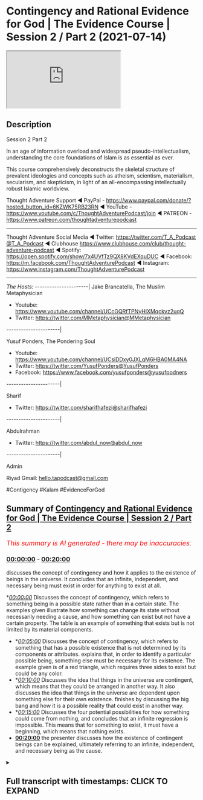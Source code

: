 # Contingency and Rational Evidence for God | The Evidence Course | Session 2 / Part 2 (2021-07-14)

<iframe loading='lazy' src='https://www.youtube.com/embed/_jOj2QylBww'></iframe>

## Description

Session 2 Part 2

In an age of information overload and widespread pseudo-intellectualism, understanding the core foundations of Islam is as essential as ever. 

This course comprehensively deconstructs the skeletal structure of prevalent ideologies and concepts such as atheism, scientism, materialism, secularism, and skepticism, in light of an all-encompassing intellectually robust Islamic worldview.


Thought Adventure Support
◄ PayPal - https://www.paypal.com/donate/?hosted_button_id=6KZWK75RB23RN 
◄ YouTube - https://www.youtube.com/c/ThoughtAdventurePodcast/join
◄ PATREON - https://www.patreon.com/thoughtadventurepodcast
____________________________________________________________________

Thought Adventure Social Media
◄ Twitter: https://twitter.com/T_A_Podcast​​@T_A_Podcast
◄ Clubhouse https://www.clubhouse.com/club/thought-adventure-podcast
◄ Spotify: https://open.spotify.com/show/7x4UVfTz9QX8KVdEXquDUC
◄ Facebook: https://m.facebook.com/ThoughtAdventurePodcast
◄ Instagram: https://www.instagram.com/ThoughtAdventurePodcast​

----------------------------------------------------------------

*The Hosts:*
----------------------|
Jake Brancatella, The Muslim Metaphysician

- Youtube: https://www.youtube.com/channel/UCcGQRfTPNyHlXMqckvz2uqQ
- Twitter:  https://twitter.com/MMetaphysician​​@MMetaphysician

----------------------|

Yusuf Ponders, The Pondering Soul

- Youtube: https://www.youtube.com/channel/UCsiDDxy0JXLqM6HBA0MA4NA
- Twitter: https://twitter.com/YusufPonders​​@YusufPonders
- Facebook: https://www.facebook.com/yusufponders​@yusufpodners

----------------------|

Sharif

- Twitter: https://twitter.com/sharifhafezi​​@sharifhafezi

----------------------|

Abdulrahman

- Twitter: https://twitter.com/abdul_now​@abdul_now

----------------------|

Admin

Riyad 
Gmail: hello.tapodcast@gmail.com

#Contigency #Kalam #EvidenceForGod

## Summary of [Contingency and Rational Evidence for God | The Evidence Course | Session 2 / Part 2](https://www.youtube.com/watch?v=_jOj2QylBww)


*<span style="color:red; font-size:125%">This summary is AI generated - there may be inaccuracies</span>. [](/)*

### [00:00:00](https://www.youtube.com/watch?v=_jOj2QylBww&t=0) - [00:20:00](https://www.youtube.com/watch?v=_jOj2QylBww&t=1200)

 discusses the concept of contingency and how it applies to the existence of beings in the universe. It concludes that an infinite, independent, and necessary being must exist in order for anything to exist at all.

**[00:00:00](https://www.youtube.com/watch?v=_jOj2QylBww&t=0)* Discusses the concept of contingency, which refers to something being in a possible state rather than in a certain state. The examples given illustrate how something can change its state without necessarily needing a cause, and how something can exist but not have a certain property. The table is an example of something that exists but is not limited by its material components.
* **[00:05:00](https://www.youtube.com/watch?v=_jOj2QylBww&t=300)* Discusses the concept of contingency, which refers to something that has a possible existence that is not determined by its components or attributes.  explains that, in order to identify a particular possible being, something else must be necessary for its existence. The example given is of a red triangle, which requires three sides to exist but could be any color.
* **[00:10:00](https://www.youtube.com/watch?v=_jOj2QylBww&t=600)* Discusses the idea that things in the universe are contingent, which means that they could be arranged in another way. It also discusses the idea that things in the universe are dependent upon something else for their own existence.  finishes by discussing the big bang and how it is a possible reality that could exist in another way.
* **[00:15:00](https://www.youtube.com/watch?v=_jOj2QylBww&t=900)* Discusses the four potential possibilities for how something could come from nothing, and concludes that an infinite regression is impossible. This means that for something to exist, it must have a beginning, which means that nothing exists.
* **[00:20:00](https://www.youtube.com/watch?v=_jOj2QylBww&t=1200)**  the presenter discusses how the existence of contingent beings can be explained, ultimately referring to an infinite, independent, and necessary being as the cause.

<details><summary><h2>Full transcript with timestamps: CLICK TO EXPAND</h2></summary>

[0:00:15](https://youtu.be/_jOj2QylBww?t=15) rational thinking requires us to sense  
[0:00:17](https://youtu.be/_jOj2QylBww?t=17) the reality as a starting point  
[0:00:19](https://youtu.be/_jOj2QylBww?t=19) the verses of the quran also direct us  
[0:00:22](https://youtu.be/_jOj2QylBww?t=22) to study the reality around us  
[0:00:24](https://youtu.be/_jOj2QylBww?t=24) as a means to understand the existence  
[0:00:25](https://youtu.be/_jOj2QylBww?t=25) of the creator  
[0:00:28](https://youtu.be/_jOj2QylBww?t=28) this leads us to the idea of contingency  
[0:00:33](https://youtu.be/_jOj2QylBww?t=33) in essence identifying something as  
[0:00:35](https://youtu.be/_jOj2QylBww?t=35) contingent  
[0:00:36](https://youtu.be/_jOj2QylBww?t=36) results in us asking the question  
[0:00:40](https://youtu.be/_jOj2QylBww?t=40) why does it exist or primarily what is  
[0:00:43](https://youtu.be/_jOj2QylBww?t=43) the cause  
[0:00:44](https://youtu.be/_jOj2QylBww?t=44) behind its existence  
[0:00:47](https://youtu.be/_jOj2QylBww?t=47) i think it's important that we get into  
[0:00:49](https://youtu.be/_jOj2QylBww?t=49) the discussion and explain what this  
[0:00:50](https://youtu.be/_jOj2QylBww?t=50) term contingent really means  
[0:00:53](https://youtu.be/_jOj2QylBww?t=53) but before i go in and explain directly  
[0:00:55](https://youtu.be/_jOj2QylBww?t=55) what contingent means  
[0:00:56](https://youtu.be/_jOj2QylBww?t=56) i want to give you some examples and  
[0:00:58](https://youtu.be/_jOj2QylBww?t=58) it's through these examples that will  
[0:01:00](https://youtu.be/_jOj2QylBww?t=60) better understand what this term is  
[0:01:03](https://youtu.be/_jOj2QylBww?t=63) so imagine while you're watching this  
[0:01:05](https://youtu.be/_jOj2QylBww?t=65) video  
[0:01:06](https://youtu.be/_jOj2QylBww?t=66) you see a tennis ball flash across the  
[0:01:09](https://youtu.be/_jOj2QylBww?t=69) screen  
[0:01:11](https://youtu.be/_jOj2QylBww?t=71) yours and my natural reaction is to ask  
[0:01:15](https://youtu.be/_jOj2QylBww?t=75) who and what caused that to occur what  
[0:01:18](https://youtu.be/_jOj2QylBww?t=78) caused this tennis ball  
[0:01:19](https://youtu.be/_jOj2QylBww?t=79) to move from one part of the screen to  
[0:01:21](https://youtu.be/_jOj2QylBww?t=81) another  
[0:01:23](https://youtu.be/_jOj2QylBww?t=83) similarly if i hear a knocking on the  
[0:01:26](https://youtu.be/_jOj2QylBww?t=86) door  
[0:01:28](https://youtu.be/_jOj2QylBww?t=88) i'm going to ask the question who's  
[0:01:30](https://youtu.be/_jOj2QylBww?t=90) caused the knocking on the door  
[0:01:33](https://youtu.be/_jOj2QylBww?t=93) what is the cause behind that knocking  
[0:01:34](https://youtu.be/_jOj2QylBww?t=94) on the door  
[0:01:36](https://youtu.be/_jOj2QylBww?t=96) and so with these two examples  
[0:01:40](https://youtu.be/_jOj2QylBww?t=100) we're noticing certain things the first  
[0:01:43](https://youtu.be/_jOj2QylBww?t=103) thing that we notice  
[0:01:44](https://youtu.be/_jOj2QylBww?t=104) is the idea of change when something  
[0:01:48](https://youtu.be/_jOj2QylBww?t=108) changes from one form to another  
[0:01:51](https://youtu.be/_jOj2QylBww?t=111) we ask the question what brought that  
[0:01:54](https://youtu.be/_jOj2QylBww?t=114) change about  
[0:01:55](https://youtu.be/_jOj2QylBww?t=115) the second thing is that these things  
[0:01:58](https://youtu.be/_jOj2QylBww?t=118) don't have to be the way they are  
[0:02:02](https://youtu.be/_jOj2QylBww?t=122) so when a ball moves it doesn't have to  
[0:02:05](https://youtu.be/_jOj2QylBww?t=125) move  
[0:02:06](https://youtu.be/_jOj2QylBww?t=126) but it does move and it might have moved  
[0:02:09](https://youtu.be/_jOj2QylBww?t=129) from a position of  
[0:02:10](https://youtu.be/_jOj2QylBww?t=130) uh stationary position to  
[0:02:14](https://youtu.be/_jOj2QylBww?t=134) motion so there is change and there's  
[0:02:17](https://youtu.be/_jOj2QylBww?t=137) not  
[0:02:17](https://youtu.be/_jOj2QylBww?t=137) just change but it changes in a way they  
[0:02:20](https://youtu.be/_jOj2QylBww?t=140) didn't have to  
[0:02:22](https://youtu.be/_jOj2QylBww?t=142) so when we've identified these two  
[0:02:25](https://youtu.be/_jOj2QylBww?t=145) characteristics  
[0:02:26](https://youtu.be/_jOj2QylBww?t=146) that there is change and that it didn't  
[0:02:28](https://youtu.be/_jOj2QylBww?t=148) have to be that way  
[0:02:31](https://youtu.be/_jOj2QylBww?t=151) when we identify these two things we  
[0:02:33](https://youtu.be/_jOj2QylBww?t=153) inevitably ask  
[0:02:35](https://youtu.be/_jOj2QylBww?t=155) what is the reason for it to do that why  
[0:02:38](https://youtu.be/_jOj2QylBww?t=158) did it change  
[0:02:40](https://youtu.be/_jOj2QylBww?t=160) or in essence what is the cause  
[0:02:44](https://youtu.be/_jOj2QylBww?t=164) that has caused this particular state so  
[0:02:46](https://youtu.be/_jOj2QylBww?t=166) a door  
[0:02:47](https://youtu.be/_jOj2QylBww?t=167) the door is not knocking there is no  
[0:02:50](https://youtu.be/_jOj2QylBww?t=170) sound coming from the door  
[0:02:51](https://youtu.be/_jOj2QylBww?t=171) and suddenly i hear tap tap tap  
[0:02:55](https://youtu.be/_jOj2QylBww?t=175) and there is a knocking and i think to  
[0:02:57](https://youtu.be/_jOj2QylBww?t=177) myself  
[0:02:58](https://youtu.be/_jOj2QylBww?t=178) that's a change in state and so as a  
[0:03:01](https://youtu.be/_jOj2QylBww?t=181) result  
[0:03:02](https://youtu.be/_jOj2QylBww?t=182) and it's not necessary for the door just  
[0:03:05](https://youtu.be/_jOj2QylBww?t=185) make this sound  
[0:03:07](https://youtu.be/_jOj2QylBww?t=187) so i'm going to ask what's caused that  
[0:03:09](https://youtu.be/_jOj2QylBww?t=189) what's the explanation behind it  
[0:03:11](https://youtu.be/_jOj2QylBww?t=191) who caused it therefore we say that it's  
[0:03:15](https://youtu.be/_jOj2QylBww?t=195) in a possible state  
[0:03:17](https://youtu.be/_jOj2QylBww?t=197) knocking is a possibility of the door  
[0:03:20](https://youtu.be/_jOj2QylBww?t=200) the ball moving is a possibility of the  
[0:03:22](https://youtu.be/_jOj2QylBww?t=202) ball  
[0:03:23](https://youtu.be/_jOj2QylBww?t=203) yeah the fact that the ball is  
[0:03:25](https://youtu.be/_jOj2QylBww?t=205) stationary is a possibility  
[0:03:27](https://youtu.be/_jOj2QylBww?t=207) of the the ball as well  
[0:03:30](https://youtu.be/_jOj2QylBww?t=210) let's look at another example let's look  
[0:03:33](https://youtu.be/_jOj2QylBww?t=213) at the example of a table made out of  
[0:03:35](https://youtu.be/_jOj2QylBww?t=215) wood  
[0:03:36](https://youtu.be/_jOj2QylBww?t=216) the wooden table's existence existence  
[0:03:40](https://youtu.be/_jOj2QylBww?t=220) is dependent upon the existence of wood  
[0:03:42](https://youtu.be/_jOj2QylBww?t=222) what it's made out of  
[0:03:43](https://youtu.be/_jOj2QylBww?t=223) i have a wooden table it's made out of  
[0:03:46](https://youtu.be/_jOj2QylBww?t=226) wood  
[0:03:47](https://youtu.be/_jOj2QylBww?t=227) if i had no wood i would have no table  
[0:03:51](https://youtu.be/_jOj2QylBww?t=231) but let's ask the other question  
[0:03:54](https://youtu.be/_jOj2QylBww?t=234) if i had wood does it mean i have a  
[0:03:57](https://youtu.be/_jOj2QylBww?t=237) table  
[0:03:59](https://youtu.be/_jOj2QylBww?t=239) the answer is no why why why can we say  
[0:04:02](https://youtu.be/_jOj2QylBww?t=242) that if i had wood  
[0:04:03](https://youtu.be/_jOj2QylBww?t=243) does not necessarily mean i have a table  
[0:04:05](https://youtu.be/_jOj2QylBww?t=245) that's because  
[0:04:07](https://youtu.be/_jOj2QylBww?t=247) the wood that makes up the table it  
[0:04:09](https://youtu.be/_jOj2QylBww?t=249) could be  
[0:04:10](https://youtu.be/_jOj2QylBww?t=250) in a number of possible states  
[0:04:13](https://youtu.be/_jOj2QylBww?t=253) one of which is a table so that you out  
[0:04:16](https://youtu.be/_jOj2QylBww?t=256) of the wood you could make a chair  
[0:04:17](https://youtu.be/_jOj2QylBww?t=257) out of the wood you could make a make a  
[0:04:19](https://youtu.be/_jOj2QylBww?t=259) wooden bed  
[0:04:21](https://youtu.be/_jOj2QylBww?t=261) out of the wood maybe spoons so simply  
[0:04:24](https://youtu.be/_jOj2QylBww?t=264) having its material components  
[0:04:26](https://youtu.be/_jOj2QylBww?t=266) doesn't necessitate the existence of the  
[0:04:28](https://youtu.be/_jOj2QylBww?t=268) particular form  
[0:04:30](https://youtu.be/_jOj2QylBww?t=270) in this case the table so just because i  
[0:04:32](https://youtu.be/_jOj2QylBww?t=272) have  
[0:04:33](https://youtu.be/_jOj2QylBww?t=273) the word does not necessarily mean i  
[0:04:36](https://youtu.be/_jOj2QylBww?t=276) have the table  
[0:04:37](https://youtu.be/_jOj2QylBww?t=277) because the word could exist in a number  
[0:04:39](https://youtu.be/_jOj2QylBww?t=279) of different  
[0:04:40](https://youtu.be/_jOj2QylBww?t=280) possible states so it and also the other  
[0:04:44](https://youtu.be/_jOj2QylBww?t=284) thing about the  
[0:04:45](https://youtu.be/_jOj2QylBww?t=285) the table is that it's could be bigger  
[0:04:48](https://youtu.be/_jOj2QylBww?t=288) and smaller than it actually maybe is  
[0:04:51](https://youtu.be/_jOj2QylBww?t=291) so it could be four feet wide or it  
[0:04:54](https://youtu.be/_jOj2QylBww?t=294) could be two feet wide  
[0:04:56](https://youtu.be/_jOj2QylBww?t=296) so the table is therefore limited  
[0:05:00](https://youtu.be/_jOj2QylBww?t=300) has a particular set of dimensions  
[0:05:03](https://youtu.be/_jOj2QylBww?t=303) has a specific or set of limits  
[0:05:10](https://youtu.be/_jOj2QylBww?t=310) so by identifying the specific set of  
[0:05:13](https://youtu.be/_jOj2QylBww?t=313) limits  
[0:05:13](https://youtu.be/_jOj2QylBww?t=313) out of a number of possible limits could  
[0:05:15](https://youtu.be/_jOj2QylBww?t=315) be bigger could be smaller  
[0:05:17](https://youtu.be/_jOj2QylBww?t=317) we would validly ask the question why is  
[0:05:20](https://youtu.be/_jOj2QylBww?t=320) it  
[0:05:20](https://youtu.be/_jOj2QylBww?t=320) that size why is the wood  
[0:05:24](https://youtu.be/_jOj2QylBww?t=324) into a table and not a chair  
[0:05:28](https://youtu.be/_jOj2QylBww?t=328) whose does its material components  
[0:05:30](https://youtu.be/_jOj2QylBww?t=330) determine  
[0:05:31](https://youtu.be/_jOj2QylBww?t=331) obviously a particular size or  
[0:05:32](https://youtu.be/_jOj2QylBww?t=332) limitations no it doesn't not  
[0:05:34](https://youtu.be/_jOj2QylBww?t=334) necessarily  
[0:05:35](https://youtu.be/_jOj2QylBww?t=335) if i had loads of wood i could still  
[0:05:37](https://youtu.be/_jOj2QylBww?t=337) make a small table and leave the rest of  
[0:05:39](https://youtu.be/_jOj2QylBww?t=339) the wood away  
[0:05:41](https://youtu.be/_jOj2QylBww?t=341) or does it be in a table mean it has to  
[0:05:43](https://youtu.be/_jOj2QylBww?t=343) be a particular size no it doesn't  
[0:05:46](https://youtu.be/_jOj2QylBww?t=346) so we can have numerous potential sizes  
[0:05:50](https://youtu.be/_jOj2QylBww?t=350) so what we're identifying is that a  
[0:05:52](https://youtu.be/_jOj2QylBww?t=352) particular wooden table  
[0:05:54](https://youtu.be/_jOj2QylBww?t=354) with a particular set of attributes or  
[0:05:56](https://youtu.be/_jOj2QylBww?t=356) limits  
[0:05:57](https://youtu.be/_jOj2QylBww?t=357) could not have been determined by itself  
[0:06:00](https://youtu.be/_jOj2QylBww?t=360) not by it being table  
[0:06:02](https://youtu.be/_jOj2QylBww?t=362) defining its size and it's its trait and  
[0:06:04](https://youtu.be/_jOj2QylBww?t=364) not  
[0:06:05](https://youtu.be/_jOj2QylBww?t=365) by having wood does it define that it  
[0:06:06](https://youtu.be/_jOj2QylBww?t=366) has to be of a certain size and certain  
[0:06:09](https://youtu.be/_jOj2QylBww?t=369) attributes and traits it requires  
[0:06:13](https://youtu.be/_jOj2QylBww?t=373) something other than that the existence  
[0:06:16](https://youtu.be/_jOj2QylBww?t=376) of a table  
[0:06:17](https://youtu.be/_jOj2QylBww?t=377) and something other than the existence  
[0:06:19](https://youtu.be/_jOj2QylBww?t=379) of the wood  
[0:06:20](https://youtu.be/_jOj2QylBww?t=380) in order to determine the existence of a  
[0:06:23](https://youtu.be/_jOj2QylBww?t=383) wooden table  
[0:06:28](https://youtu.be/_jOj2QylBww?t=388) furthermore another point the table  
[0:06:31](https://youtu.be/_jOj2QylBww?t=391) didn't always  
[0:06:32](https://youtu.be/_jOj2QylBww?t=392) have to exist it had a beginning to its  
[0:06:35](https://youtu.be/_jOj2QylBww?t=395) existence  
[0:06:36](https://youtu.be/_jOj2QylBww?t=396) and wasn't eternally existent  
[0:06:39](https://youtu.be/_jOj2QylBww?t=399) so it's possible so it's a possible  
[0:06:42](https://youtu.be/_jOj2QylBww?t=402) existence  
[0:06:43](https://youtu.be/_jOj2QylBww?t=403) i could have been non-existent that's  
[0:06:46](https://youtu.be/_jOj2QylBww?t=406) one of its possible  
[0:06:47](https://youtu.be/_jOj2QylBww?t=407) states of a thing that begins to exist  
[0:06:51](https://youtu.be/_jOj2QylBww?t=411) or it could exist i could  
[0:06:55](https://youtu.be/_jOj2QylBww?t=415) come into existence so contingency this  
[0:06:58](https://youtu.be/_jOj2QylBww?t=418) word  
[0:06:59](https://youtu.be/_jOj2QylBww?t=419) when we come back to it is identifying  
[0:07:01](https://youtu.be/_jOj2QylBww?t=421) that certain things that exist  
[0:07:04](https://youtu.be/_jOj2QylBww?t=424) have a possible existence that's why  
[0:07:06](https://youtu.be/_jOj2QylBww?t=426) they use another word for contingency  
[0:07:08](https://youtu.be/_jOj2QylBww?t=428) like the pos  
[0:07:09](https://youtu.be/_jOj2QylBww?t=429) a possible being here just as a side  
[0:07:11](https://youtu.be/_jOj2QylBww?t=431) point when we say  
[0:07:12](https://youtu.be/_jOj2QylBww?t=432) being we're not saying being like human  
[0:07:15](https://youtu.be/_jOj2QylBww?t=435) being  
[0:07:16](https://youtu.be/_jOj2QylBww?t=436) or you know living being being is that  
[0:07:19](https://youtu.be/_jOj2QylBww?t=439) which exists  
[0:07:20](https://youtu.be/_jOj2QylBww?t=440) yeah and we're saying therefore that  
[0:07:22](https://youtu.be/_jOj2QylBww?t=442) that which exists  
[0:07:24](https://youtu.be/_jOj2QylBww?t=444) is which is contingent is a possible  
[0:07:26](https://youtu.be/_jOj2QylBww?t=446) being it's a possibility  
[0:07:28](https://youtu.be/_jOj2QylBww?t=448) it has a number of possible possibility  
[0:07:31](https://youtu.be/_jOj2QylBww?t=451) because it has a number of possibilities  
[0:07:34](https://youtu.be/_jOj2QylBww?t=454) i  
[0:07:34](https://youtu.be/_jOj2QylBww?t=454) a contingent uh possible being  
[0:07:38](https://youtu.be/_jOj2QylBww?t=458) then there needs to be then we ask the  
[0:07:40](https://youtu.be/_jOj2QylBww?t=460) question  
[0:07:42](https://youtu.be/_jOj2QylBww?t=462) that the possibility pushes us to ask  
[0:07:43](https://youtu.be/_jOj2QylBww?t=463) the question  
[0:07:45](https://youtu.be/_jOj2QylBww?t=465) why is it that possibility as opposed to  
[0:07:48](https://youtu.be/_jOj2QylBww?t=468) any other possibility  
[0:07:49](https://youtu.be/_jOj2QylBww?t=469) let me give you another example because  
[0:07:52](https://youtu.be/_jOj2QylBww?t=472) sometimes these terms  
[0:07:53](https://youtu.be/_jOj2QylBww?t=473) and these ideas can be a little bit  
[0:07:55](https://youtu.be/_jOj2QylBww?t=475) confusing  
[0:07:57](https://youtu.be/_jOj2QylBww?t=477) a red triangle  
[0:08:00](https://youtu.be/_jOj2QylBww?t=480) so three sides are necessary for a  
[0:08:02](https://youtu.be/_jOj2QylBww?t=482) triangle  
[0:08:03](https://youtu.be/_jOj2QylBww?t=483) we have to have three sides in order to  
[0:08:06](https://youtu.be/_jOj2QylBww?t=486) have a triangle you can't have a four  
[0:08:07](https://youtu.be/_jOj2QylBww?t=487) sided triangle  
[0:08:08](https://youtu.be/_jOj2QylBww?t=488) or you can't have a round triangle so  
[0:08:12](https://youtu.be/_jOj2QylBww?t=492) three sides is necessary for the  
[0:08:14](https://youtu.be/_jOj2QylBww?t=494) existence of a triangle  
[0:08:17](https://youtu.be/_jOj2QylBww?t=497) but the fact that it's a red triangle  
[0:08:20](https://youtu.be/_jOj2QylBww?t=500) red is not a necessity  
[0:08:23](https://youtu.be/_jOj2QylBww?t=503) for the existence of a triangle in fact  
[0:08:26](https://youtu.be/_jOj2QylBww?t=506) the triangle could be any colour  
[0:08:27](https://youtu.be/_jOj2QylBww?t=507) could be red yellow blue pink purple  
[0:08:30](https://youtu.be/_jOj2QylBww?t=510) whatever  
[0:08:31](https://youtu.be/_jOj2QylBww?t=511) yeah the rainbow colours it could be any  
[0:08:33](https://youtu.be/_jOj2QylBww?t=513) of these colours  
[0:08:35](https://youtu.be/_jOj2QylBww?t=515) so the fact that the tread triangle or  
[0:08:37](https://youtu.be/_jOj2QylBww?t=517) the triangle is a particular possibility  
[0:08:40](https://youtu.be/_jOj2QylBww?t=520) particular color and makes us identify  
[0:08:43](https://youtu.be/_jOj2QylBww?t=523) that  
[0:08:44](https://youtu.be/_jOj2QylBww?t=524) there is something that has given the  
[0:08:46](https://youtu.be/_jOj2QylBww?t=526) possibility  
[0:08:47](https://youtu.be/_jOj2QylBww?t=527) or actualized its possibility in that  
[0:08:50](https://youtu.be/_jOj2QylBww?t=530) sense  
[0:08:51](https://youtu.be/_jOj2QylBww?t=531) and that thing that actualizes it causes  
[0:08:53](https://youtu.be/_jOj2QylBww?t=533) it to be red as opposed to blue or green  
[0:08:55](https://youtu.be/_jOj2QylBww?t=535) or pink  
[0:08:56](https://youtu.be/_jOj2QylBww?t=536) that thing that causes it can't be a  
[0:08:58](https://youtu.be/_jOj2QylBww?t=538) triangle because it's not in the  
[0:09:00](https://youtu.be/_jOj2QylBww?t=540) definition of a triangle to be red  
[0:09:02](https://youtu.be/_jOj2QylBww?t=542) and it can't be being red because red is  
[0:09:04](https://youtu.be/_jOj2QylBww?t=544) a attribute  
[0:09:06](https://youtu.be/_jOj2QylBww?t=546) of the actual particular triangle so  
[0:09:08](https://youtu.be/_jOj2QylBww?t=548) it's outside of that  
[0:09:09](https://youtu.be/_jOj2QylBww?t=549) shape so what we sense when we talk  
[0:09:13](https://youtu.be/_jOj2QylBww?t=553) about contingent  
[0:09:14](https://youtu.be/_jOj2QylBww?t=554) or possible things beings  
[0:09:17](https://youtu.be/_jOj2QylBww?t=557) is we're we're sensing its dependency  
[0:09:21](https://youtu.be/_jOj2QylBww?t=561) upon something else for its existence so  
[0:09:24](https://youtu.be/_jOj2QylBww?t=564) a red triangle  
[0:09:25](https://youtu.be/_jOj2QylBww?t=565) for it to be red requires somebody to  
[0:09:28](https://youtu.be/_jOj2QylBww?t=568) draw a red triangle yeah as opposed to a  
[0:09:31](https://youtu.be/_jOj2QylBww?t=571) green one  
[0:09:32](https://youtu.be/_jOj2QylBww?t=572) so something has to have caused it yeah  
[0:09:34](https://youtu.be/_jOj2QylBww?t=574) this is what we're we're saying  
[0:09:36](https://youtu.be/_jOj2QylBww?t=576) what we're understanding what we're  
[0:09:38](https://youtu.be/_jOj2QylBww?t=578) sensing and we're sensing from the  
[0:09:39](https://youtu.be/_jOj2QylBww?t=579) possible being  
[0:09:41](https://youtu.be/_jOj2QylBww?t=581) a dependency  
[0:09:44](https://youtu.be/_jOj2QylBww?t=584) so in other words so what we're sensing  
[0:09:46](https://youtu.be/_jOj2QylBww?t=586) is something dependent  
[0:09:47](https://youtu.be/_jOj2QylBww?t=587) in other words contingent  
[0:09:51](https://youtu.be/_jOj2QylBww?t=591) and this is when we identify that things  
[0:09:53](https://youtu.be/_jOj2QylBww?t=593) didn't always have to exist  
[0:09:55](https://youtu.be/_jOj2QylBww?t=595) so if we had we we can say something is  
[0:09:56](https://youtu.be/_jOj2QylBww?t=596) contingent or dependent  
[0:09:58](https://youtu.be/_jOj2QylBww?t=598) if things did not always have to exist  
[0:10:01](https://youtu.be/_jOj2QylBww?t=601) yeah like the movement of the ball  
[0:10:03](https://youtu.be/_jOj2QylBww?t=603) didn't always  
[0:10:05](https://youtu.be/_jOj2QylBww?t=605) exist and it's necessary and it's not  
[0:10:07](https://youtu.be/_jOj2QylBww?t=607) necessary  
[0:10:08](https://youtu.be/_jOj2QylBww?t=608) for the ball to move that the attributes  
[0:10:11](https://youtu.be/_jOj2QylBww?t=611) of a thing  
[0:10:12](https://youtu.be/_jOj2QylBww?t=612) of a being could be something else it  
[0:10:15](https://youtu.be/_jOj2QylBww?t=615) doesn't have to be that way  
[0:10:16](https://youtu.be/_jOj2QylBww?t=616) so the table could have been bigger or  
[0:10:18](https://youtu.be/_jOj2QylBww?t=618) smaller it's not necessary for the table  
[0:10:21](https://youtu.be/_jOj2QylBww?t=621) to be this particular size as opposed to  
[0:10:23](https://youtu.be/_jOj2QylBww?t=623) another size  
[0:10:24](https://youtu.be/_jOj2QylBww?t=624) we can say something's contingent i  
[0:10:26](https://youtu.be/_jOj2QylBww?t=626) dependent  
[0:10:27](https://youtu.be/_jOj2QylBww?t=627) if the thing could be potentially  
[0:10:29](https://youtu.be/_jOj2QylBww?t=629) arranged in another way  
[0:10:32](https://youtu.be/_jOj2QylBww?t=632) if we identify one or all three of these  
[0:10:35](https://youtu.be/_jOj2QylBww?t=635) aspects  
[0:10:36](https://youtu.be/_jOj2QylBww?t=636) of a thing we necessarily ask the  
[0:10:38](https://youtu.be/_jOj2QylBww?t=638) question  
[0:10:39](https://youtu.be/_jOj2QylBww?t=639) what caused it or who determined it  
[0:10:43](https://youtu.be/_jOj2QylBww?t=643) to be that way i what is it dependent  
[0:10:46](https://youtu.be/_jOj2QylBww?t=646) upon  
[0:10:48](https://youtu.be/_jOj2QylBww?t=648) so how does this answer the question  
[0:10:50](https://youtu.be/_jOj2QylBww?t=650) does a creator exist  
[0:10:51](https://youtu.be/_jOj2QylBww?t=651) or not if we identify that things we  
[0:10:55](https://youtu.be/_jOj2QylBww?t=655) sense within the universe and in fact  
[0:10:57](https://youtu.be/_jOj2QylBww?t=657) the universe as a whole is contingent  
[0:11:02](https://youtu.be/_jOj2QylBww?t=662) so that means we're sensing that the  
[0:11:04](https://youtu.be/_jOj2QylBww?t=664) universe or things within the universe  
[0:11:06](https://youtu.be/_jOj2QylBww?t=666) began to exist that they have  
[0:11:09](https://youtu.be/_jOj2QylBww?t=669) attributes that these attributes  
[0:11:13](https://youtu.be/_jOj2QylBww?t=673) are could be other than what they are  
[0:11:16](https://youtu.be/_jOj2QylBww?t=676) yeah that they could be that the things  
[0:11:18](https://youtu.be/_jOj2QylBww?t=678) within the universe and the universe as  
[0:11:20](https://youtu.be/_jOj2QylBww?t=680) well could be arranged in another way  
[0:11:22](https://youtu.be/_jOj2QylBww?t=682) as opposed to the way that we have come  
[0:11:24](https://youtu.be/_jOj2QylBww?t=684) to see it  
[0:11:25](https://youtu.be/_jOj2QylBww?t=685) then we understand that the universe  
[0:11:27](https://youtu.be/_jOj2QylBww?t=687) itself is dependent  
[0:11:30](https://youtu.be/_jOj2QylBww?t=690) i it requires something else to have  
[0:11:32](https://youtu.be/_jOj2QylBww?t=692) determined the existence  
[0:11:34](https://youtu.be/_jOj2QylBww?t=694) of the universe and so  
[0:11:37](https://youtu.be/_jOj2QylBww?t=697) this can be used this argument this  
[0:11:39](https://youtu.be/_jOj2QylBww?t=699) point about contingency can be used in a  
[0:11:41](https://youtu.be/_jOj2QylBww?t=701) number of ways  
[0:11:43](https://youtu.be/_jOj2QylBww?t=703) so i'll give one of the ways and maybe a  
[0:11:45](https://youtu.be/_jOj2QylBww?t=705) couple of other ways as well  
[0:11:47](https://youtu.be/_jOj2QylBww?t=707) firstly let's look at the issue of the  
[0:11:49](https://youtu.be/_jOj2QylBww?t=709) wooden table yeah  
[0:11:50](https://youtu.be/_jOj2QylBww?t=710) so we say the wooden table is a  
[0:11:53](https://youtu.be/_jOj2QylBww?t=713) contingent being it's not  
[0:11:54](https://youtu.be/_jOj2QylBww?t=714) always existed it required something  
[0:11:57](https://youtu.be/_jOj2QylBww?t=717) else for its existence  
[0:11:59](https://youtu.be/_jOj2QylBww?t=719) if we look at it just from a material  
[0:12:00](https://youtu.be/_jOj2QylBww?t=720) course we can say that the  
[0:12:03](https://youtu.be/_jOj2QylBww?t=723) the wooden table for it to exist  
[0:12:05](https://youtu.be/_jOj2QylBww?t=725) required  
[0:12:06](https://youtu.be/_jOj2QylBww?t=726) would to exist we can say that wood does  
[0:12:09](https://youtu.be/_jOj2QylBww?t=729) not  
[0:12:10](https://youtu.be/_jOj2QylBww?t=730) exist unless it had again it's a  
[0:12:12](https://youtu.be/_jOj2QylBww?t=732) contingent being it requires something  
[0:12:14](https://youtu.be/_jOj2QylBww?t=734) else  
[0:12:15](https://youtu.be/_jOj2QylBww?t=735) it hasn't always existed it's limited  
[0:12:17](https://youtu.be/_jOj2QylBww?t=737) it's finite it's dependent on specific  
[0:12:19](https://youtu.be/_jOj2QylBww?t=739) attributes  
[0:12:20](https://youtu.be/_jOj2QylBww?t=740) and it requires trees to exist that's  
[0:12:22](https://youtu.be/_jOj2QylBww?t=742) why we get wood obviously  
[0:12:24](https://youtu.be/_jOj2QylBww?t=744) trees themselves they are limited finite  
[0:12:26](https://youtu.be/_jOj2QylBww?t=746) dependent  
[0:12:27](https://youtu.be/_jOj2QylBww?t=747) they have specific attributes they  
[0:12:29](https://youtu.be/_jOj2QylBww?t=749) require oxygen they require  
[0:12:31](https://youtu.be/_jOj2QylBww?t=751) soil they require require water they  
[0:12:33](https://youtu.be/_jOj2QylBww?t=753) also require sunlight  
[0:12:35](https://youtu.be/_jOj2QylBww?t=755) so they're dependent upon the sun the  
[0:12:38](https://youtu.be/_jOj2QylBww?t=758) sun itself is also a limited being  
[0:12:41](https://youtu.be/_jOj2QylBww?t=761) it has a certain size as a certain shape  
[0:12:44](https://youtu.be/_jOj2QylBww?t=764) as a certain amount of energy has  
[0:12:45](https://youtu.be/_jOj2QylBww?t=765) certain attributes  
[0:12:47](https://youtu.be/_jOj2QylBww?t=767) and also the sun itself is limited or  
[0:12:50](https://youtu.be/_jOj2QylBww?t=770) it's dependent  
[0:12:52](https://youtu.be/_jOj2QylBww?t=772) and it's dependent upon you know what  
[0:12:54](https://youtu.be/_jOj2QylBww?t=774) they say is the the for the sun to exist  
[0:12:56](https://youtu.be/_jOj2QylBww?t=776) you have to have  
[0:12:56](https://youtu.be/_jOj2QylBww?t=776) gas hydrogen gas and the hydrogen gas  
[0:13:00](https://youtu.be/_jOj2QylBww?t=780) comes together in the force of gravity  
[0:13:01](https://youtu.be/_jOj2QylBww?t=781) and there's a fusion  
[0:13:03](https://youtu.be/_jOj2QylBww?t=783) of two atoms now some of this maybe  
[0:13:05](https://youtu.be/_jOj2QylBww?t=785) sounds a lot of scientific  
[0:13:07](https://youtu.be/_jOj2QylBww?t=787) but the point here is not about the  
[0:13:10](https://youtu.be/_jOj2QylBww?t=790) science per se  
[0:13:11](https://youtu.be/_jOj2QylBww?t=791) the point here is about understanding  
[0:13:13](https://youtu.be/_jOj2QylBww?t=793) that limited  
[0:13:15](https://youtu.be/_jOj2QylBww?t=795) things exist with specific attributes  
[0:13:17](https://youtu.be/_jOj2QylBww?t=797) that could be other way  
[0:13:19](https://youtu.be/_jOj2QylBww?t=799) and they began to exist and therefore  
[0:13:21](https://youtu.be/_jOj2QylBww?t=801) and not only did they begin to exist but  
[0:13:23](https://youtu.be/_jOj2QylBww?t=803) they depended upon  
[0:13:24](https://youtu.be/_jOj2QylBww?t=804) something else for its own existence so  
[0:13:26](https://youtu.be/_jOj2QylBww?t=806) we can go back so we can talk about the  
[0:13:28](https://youtu.be/_jOj2QylBww?t=808) fusion of hydrogen atoms  
[0:13:30](https://youtu.be/_jOj2QylBww?t=810) that creates heavier elements this  
[0:13:32](https://youtu.be/_jOj2QylBww?t=812) causes the release of energy  
[0:13:34](https://youtu.be/_jOj2QylBww?t=814) and heat and light which causes us to  
[0:13:36](https://youtu.be/_jOj2QylBww?t=816) have the sun which causes us to have  
[0:13:38](https://youtu.be/_jOj2QylBww?t=818) sunlight and this sunlight gives us  
[0:13:40](https://youtu.be/_jOj2QylBww?t=820) trees that  
[0:13:41](https://youtu.be/_jOj2QylBww?t=821) gives us wood that gives us a wooden  
[0:13:43](https://youtu.be/_jOj2QylBww?t=823) table and we can go back further we can  
[0:13:44](https://youtu.be/_jOj2QylBww?t=824) regress  
[0:13:45](https://youtu.be/_jOj2QylBww?t=825) further and we can say okay where did  
[0:13:48](https://youtu.be/_jOj2QylBww?t=828) this hydrogen where this gas exists and  
[0:13:49](https://youtu.be/_jOj2QylBww?t=829) we can talk about  
[0:13:51](https://youtu.be/_jOj2QylBww?t=831) nebulas that they exist nebulas are  
[0:13:53](https://youtu.be/_jOj2QylBww?t=833) regions in the universe where you have  
[0:13:55](https://youtu.be/_jOj2QylBww?t=835) gas and dust  
[0:13:56](https://youtu.be/_jOj2QylBww?t=836) and they come together in the force of  
[0:13:58](https://youtu.be/_jOj2QylBww?t=838) gravity and we can even ask the question  
[0:14:00](https://youtu.be/_jOj2QylBww?t=840) where did nebulas come from we can talk  
[0:14:02](https://youtu.be/_jOj2QylBww?t=842) about supernovas these are stars that  
[0:14:03](https://youtu.be/_jOj2QylBww?t=843) exploded and therefore  
[0:14:05](https://youtu.be/_jOj2QylBww?t=845) release this gas and dust into the  
[0:14:06](https://youtu.be/_jOj2QylBww?t=846) universe which then comes back together  
[0:14:08](https://youtu.be/_jOj2QylBww?t=848) to form other stars  
[0:14:10](https://youtu.be/_jOj2QylBww?t=850) and we can ask the question about these  
[0:14:12](https://youtu.be/_jOj2QylBww?t=852) supernovas where did they come to  
[0:14:14](https://youtu.be/_jOj2QylBww?t=854) come from what are they dependent upon  
[0:14:15](https://youtu.be/_jOj2QylBww?t=855) they are limited they are finite they're  
[0:14:17](https://youtu.be/_jOj2QylBww?t=857) dependent they have specific attributes  
[0:14:19](https://youtu.be/_jOj2QylBww?t=859) what they depend we can start talking  
[0:14:20](https://youtu.be/_jOj2QylBww?t=860) about maybe the big bang  
[0:14:22](https://youtu.be/_jOj2QylBww?t=862) and again we can look at the big bang we  
[0:14:24](https://youtu.be/_jOj2QylBww?t=864) can say these are  
[0:14:25](https://youtu.be/_jOj2QylBww?t=865) this is a contingent possible reality  
[0:14:29](https://youtu.be/_jOj2QylBww?t=869) that exists  
[0:14:30](https://youtu.be/_jOj2QylBww?t=870) that could exist in another way didn't  
[0:14:31](https://youtu.be/_jOj2QylBww?t=871) have to exist it's not necessary  
[0:14:33](https://youtu.be/_jOj2QylBww?t=873) for us to have a big bank and therefore  
[0:14:35](https://youtu.be/_jOj2QylBww?t=875) a universe and we can ask therefore what  
[0:14:37](https://youtu.be/_jOj2QylBww?t=877) is it dependent upon and we can talk  
[0:14:39](https://youtu.be/_jOj2QylBww?t=879) about  
[0:14:40](https://youtu.be/_jOj2QylBww?t=880) you know quantum singularities and we  
[0:14:42](https://youtu.be/_jOj2QylBww?t=882) can say what does a quantum singularity  
[0:14:44](https://youtu.be/_jOj2QylBww?t=884) depend upon  
[0:14:45](https://youtu.be/_jOj2QylBww?t=885) and we can talk about the you know um  
[0:14:48](https://youtu.be/_jOj2QylBww?t=888) according to one physicist the collision  
[0:14:51](https://youtu.be/_jOj2QylBww?t=891) of membrane structures  
[0:14:52](https://youtu.be/_jOj2QylBww?t=892) and we can say what's the membrane  
[0:14:54](https://youtu.be/_jOj2QylBww?t=894) structures dependent upon they depend  
[0:14:56](https://youtu.be/_jOj2QylBww?t=896) upon the super  
[0:14:57](https://youtu.be/_jOj2QylBww?t=897) string theory and you say what's the  
[0:14:59](https://youtu.be/_jOj2QylBww?t=899) super string theory dependent upon  
[0:15:01](https://youtu.be/_jOj2QylBww?t=901) and we can say super custard theory okay  
[0:15:03](https://youtu.be/_jOj2QylBww?t=903) i'm making it up now  
[0:15:05](https://youtu.be/_jOj2QylBww?t=905) but the point i'm trying to show is that  
[0:15:07](https://youtu.be/_jOj2QylBww?t=907) the the wooden table  
[0:15:09](https://youtu.be/_jOj2QylBww?t=909) there was a series of interdependent  
[0:15:13](https://youtu.be/_jOj2QylBww?t=913) limited contingent beings  
[0:15:17](https://youtu.be/_jOj2QylBww?t=917) each one was dependent upon another  
[0:15:18](https://youtu.be/_jOj2QylBww?t=918) thing that was depend upon another thing  
[0:15:20](https://youtu.be/_jOj2QylBww?t=920) that would depend upon another thing  
[0:15:22](https://youtu.be/_jOj2QylBww?t=922) and so on the question we have  
[0:15:26](https://youtu.be/_jOj2QylBww?t=926) with this is that there are or not the  
[0:15:28](https://youtu.be/_jOj2QylBww?t=928) question but the possibilities that we  
[0:15:30](https://youtu.be/_jOj2QylBww?t=930) have  
[0:15:30](https://youtu.be/_jOj2QylBww?t=930) regards to this is that there are four  
[0:15:33](https://youtu.be/_jOj2QylBww?t=933) potential possibilities  
[0:15:35](https://youtu.be/_jOj2QylBww?t=935) first one there is something that is  
[0:15:38](https://youtu.be/_jOj2QylBww?t=938) limited  
[0:15:40](https://youtu.be/_jOj2QylBww?t=940) but came from absolute nothing  
[0:15:43](https://youtu.be/_jOj2QylBww?t=943) yeah so something started everything off  
[0:15:46](https://youtu.be/_jOj2QylBww?t=946) the second possibility is that there is  
[0:15:49](https://youtu.be/_jOj2QylBww?t=949) an infinite regression  
[0:15:51](https://youtu.be/_jOj2QylBww?t=951) so one thing depends upon another thing  
[0:15:53](https://youtu.be/_jOj2QylBww?t=953) depends upon another thing depends upon  
[0:15:55](https://youtu.be/_jOj2QylBww?t=955) nothing  
[0:15:56](https://youtu.be/_jOj2QylBww?t=956) forever yeah  
[0:16:00](https://youtu.be/_jOj2QylBww?t=960) the third possibility is what we call a  
[0:16:02](https://youtu.be/_jOj2QylBww?t=962) cycle  
[0:16:03](https://youtu.be/_jOj2QylBww?t=963) so maybe something depends upon  
[0:16:04](https://youtu.be/_jOj2QylBww?t=964) something depends upon something  
[0:16:06](https://youtu.be/_jOj2QylBww?t=966) in this cycle so you know some theory  
[0:16:10](https://youtu.be/_jOj2QylBww?t=970) some physicists theorize about this idea  
[0:16:13](https://youtu.be/_jOj2QylBww?t=973) of  
[0:16:13](https://youtu.be/_jOj2QylBww?t=973) the universe explodes out expands gets  
[0:16:16](https://youtu.be/_jOj2QylBww?t=976) to a certain size and then starts to  
[0:16:18](https://youtu.be/_jOj2QylBww?t=978) contract  
[0:16:19](https://youtu.be/_jOj2QylBww?t=979) and comes together into what they call a  
[0:16:22](https://youtu.be/_jOj2QylBww?t=982) big crunch goes to that quantum singular  
[0:16:24](https://youtu.be/_jOj2QylBww?t=984) quantum level singularity and then  
[0:16:26](https://youtu.be/_jOj2QylBww?t=986) explodes back out again  
[0:16:28](https://youtu.be/_jOj2QylBww?t=988) and therefore the universe is in  
[0:16:30](https://youtu.be/_jOj2QylBww?t=990) constant cycle  
[0:16:32](https://youtu.be/_jOj2QylBww?t=992) the fourth possibility is that there  
[0:16:34](https://youtu.be/_jOj2QylBww?t=994) must be  
[0:16:36](https://youtu.be/_jOj2QylBww?t=996) something that's independent to have  
[0:16:39](https://youtu.be/_jOj2QylBww?t=999) initiated this chain  
[0:16:40](https://youtu.be/_jOj2QylBww?t=1000) an independent cause or creator  
[0:16:45](https://youtu.be/_jOj2QylBww?t=1005) so when we look at these four  
[0:16:47](https://youtu.be/_jOj2QylBww?t=1007) possibilities  
[0:16:48](https://youtu.be/_jOj2QylBww?t=1008) and we question the first one could  
[0:16:51](https://youtu.be/_jOj2QylBww?t=1011) something come from nothing  
[0:16:53](https://youtu.be/_jOj2QylBww?t=1013) well we've already said that if  
[0:16:56](https://youtu.be/_jOj2QylBww?t=1016) something is limited  
[0:16:57](https://youtu.be/_jOj2QylBww?t=1017) is finite is dependent then we are  
[0:17:00](https://youtu.be/_jOj2QylBww?t=1020) saying that these things are contingent  
[0:17:02](https://youtu.be/_jOj2QylBww?t=1022) beings we are  
[0:17:03](https://youtu.be/_jOj2QylBww?t=1023) valid not just valid it becomes you know  
[0:17:06](https://youtu.be/_jOj2QylBww?t=1026) necessary for us to ask the question  
[0:17:08](https://youtu.be/_jOj2QylBww?t=1028) what caused its existence  
[0:17:10](https://youtu.be/_jOj2QylBww?t=1030) so how can a limited finite dependent  
[0:17:12](https://youtu.be/_jOj2QylBww?t=1032) thing have no cause for its existence  
[0:17:14](https://youtu.be/_jOj2QylBww?t=1034) just  
[0:17:15](https://youtu.be/_jOj2QylBww?t=1035) exist you know that's the worst form of  
[0:17:18](https://youtu.be/_jOj2QylBww?t=1038) magic that you can have you know when  
[0:17:19](https://youtu.be/_jOj2QylBww?t=1039) people claim  
[0:17:21](https://youtu.be/_jOj2QylBww?t=1041) you know we don't believe in magic and  
[0:17:22](https://youtu.be/_jOj2QylBww?t=1042) we don't believe in superstitions but  
[0:17:24](https://youtu.be/_jOj2QylBww?t=1044) the biggest superstition  
[0:17:25](https://youtu.be/_jOj2QylBww?t=1045) that would exist is that limited finite  
[0:17:28](https://youtu.be/_jOj2QylBww?t=1048) dependent  
[0:17:29](https://youtu.be/_jOj2QylBww?t=1049) things could come from absolute nothing  
[0:17:33](https://youtu.be/_jOj2QylBww?t=1053) by nothing and for no app reason  
[0:17:36](https://youtu.be/_jOj2QylBww?t=1056) whatsoever  
[0:17:37](https://youtu.be/_jOj2QylBww?t=1057) it just is not something that's  
[0:17:38](https://youtu.be/_jOj2QylBww?t=1058) intuitive it breaks the principles of  
[0:17:40](https://youtu.be/_jOj2QylBww?t=1060) causality  
[0:17:42](https://youtu.be/_jOj2QylBww?t=1062) both the axioms of science and the  
[0:17:44](https://youtu.be/_jOj2QylBww?t=1064) components within rational thinking  
[0:17:46](https://youtu.be/_jOj2QylBww?t=1066) so i think it's important that we  
[0:17:47](https://youtu.be/_jOj2QylBww?t=1067) discount that and in  
[0:17:50](https://youtu.be/_jOj2QylBww?t=1070) the third session we'll discuss some of  
[0:17:52](https://youtu.be/_jOj2QylBww?t=1072) these  
[0:17:53](https://youtu.be/_jOj2QylBww?t=1073) contentions to these arguments in more  
[0:17:55](https://youtu.be/_jOj2QylBww?t=1075) detail  
[0:17:56](https://youtu.be/_jOj2QylBww?t=1076) the second possibility is an  
[0:18:00](https://youtu.be/_jOj2QylBww?t=1080) infinite regression so a chain of  
[0:18:02](https://youtu.be/_jOj2QylBww?t=1082) interdependent things  
[0:18:05](https://youtu.be/_jOj2QylBww?t=1085) so the wooden table depends upon wood  
[0:18:08](https://youtu.be/_jOj2QylBww?t=1088) trees sun you know nebulas  
[0:18:12](https://youtu.be/_jOj2QylBww?t=1092) uh supernovas big bang quantum  
[0:18:15](https://youtu.be/_jOj2QylBww?t=1095) singularity  
[0:18:17](https://youtu.be/_jOj2QylBww?t=1097) uh membrane structures quantum string  
[0:18:19](https://youtu.be/_jOj2QylBww?t=1099) theory  
[0:18:20](https://youtu.be/_jOj2QylBww?t=1100) or super string theory etc etc goes back  
[0:18:23](https://youtu.be/_jOj2QylBww?t=1103) forever  
[0:18:25](https://youtu.be/_jOj2QylBww?t=1105) could that be a possibility we'd say no  
[0:18:27](https://youtu.be/_jOj2QylBww?t=1107) and the reason why we'd say no  
[0:18:29](https://youtu.be/_jOj2QylBww?t=1109) is by giving a few simple analogies  
[0:18:33](https://youtu.be/_jOj2QylBww?t=1113) but one analogy that comes to mind is to  
[0:18:37](https://youtu.be/_jOj2QylBww?t=1117) have a row of dominos  
[0:18:39](https://youtu.be/_jOj2QylBww?t=1119) and for the last domino to fall over  
[0:18:42](https://youtu.be/_jOj2QylBww?t=1122) it has to be hit by the previous domino  
[0:18:45](https://youtu.be/_jOj2QylBww?t=1125) that's obvious point you have the last  
[0:18:47](https://youtu.be/_jOj2QylBww?t=1127) dominoes so the second to last domino  
[0:18:49](https://youtu.be/_jOj2QylBww?t=1129) has to hit it and for that domino to  
[0:18:51](https://youtu.be/_jOj2QylBww?t=1131) fall over it has to be hit by  
[0:18:53](https://youtu.be/_jOj2QylBww?t=1133) the domino before that and for that  
[0:18:55](https://youtu.be/_jOj2QylBww?t=1135) domino to fall over has to be hit by the  
[0:18:57](https://youtu.be/_jOj2QylBww?t=1137) domino before that  
[0:18:59](https://youtu.be/_jOj2QylBww?t=1139) now imagine if you had an infinite  
[0:19:01](https://youtu.be/_jOj2QylBww?t=1141) regression of dominoes i an  
[0:19:03](https://youtu.be/_jOj2QylBww?t=1143) infinite chain of dominoes meaning  
[0:19:05](https://youtu.be/_jOj2QylBww?t=1145) there's no beginning domino  
[0:19:08](https://youtu.be/_jOj2QylBww?t=1148) would the last domino fall over in fact  
[0:19:11](https://youtu.be/_jOj2QylBww?t=1151) would any of the dominoes fall over  
[0:19:14](https://youtu.be/_jOj2QylBww?t=1154) answers no if you think about it if you  
[0:19:17](https://youtu.be/_jOj2QylBww?t=1157) have  
[0:19:18](https://youtu.be/_jOj2QylBww?t=1158) to wait an infinite amount of time for  
[0:19:20](https://youtu.be/_jOj2QylBww?t=1160) the last domino to be hit  
[0:19:22](https://youtu.be/_jOj2QylBww?t=1162) none of the dominoes will fall over and  
[0:19:24](https://youtu.be/_jOj2QylBww?t=1164) in fact at every moment there is an  
[0:19:26](https://youtu.be/_jOj2QylBww?t=1166) infinite  
[0:19:26](https://youtu.be/_jOj2QylBww?t=1166) number of dominoes before it i there's  
[0:19:28](https://youtu.be/_jOj2QylBww?t=1168) no beginning domino  
[0:19:30](https://youtu.be/_jOj2QylBww?t=1170) so an infinite regression is impossible  
[0:19:32](https://youtu.be/_jOj2QylBww?t=1172) what does that mean it means that  
[0:19:34](https://youtu.be/_jOj2QylBww?t=1174) for us to have a wooden table we needed  
[0:19:36](https://youtu.be/_jOj2QylBww?t=1176) to have  
[0:19:37](https://youtu.be/_jOj2QylBww?t=1177) wood first for us to have wood first we  
[0:19:40](https://youtu.be/_jOj2QylBww?t=1180) needed to have trees  
[0:19:41](https://youtu.be/_jOj2QylBww?t=1181) for us to have trees we needed to have  
[0:19:44](https://youtu.be/_jOj2QylBww?t=1184) sun so if there's no sun there's no  
[0:19:46](https://youtu.be/_jOj2QylBww?t=1186) trees there's no wood there's no wooden  
[0:19:48](https://youtu.be/_jOj2QylBww?t=1188) table  
[0:19:49](https://youtu.be/_jOj2QylBww?t=1189) if that goes back forever everything  
[0:19:51](https://youtu.be/_jOj2QylBww?t=1191) that doesn't exist is waiting for the  
[0:19:53](https://youtu.be/_jOj2QylBww?t=1193) prior form to exist  
[0:19:54](https://youtu.be/_jOj2QylBww?t=1194) and that doesn't exist until the prior  
[0:19:56](https://youtu.be/_jOj2QylBww?t=1196) form to exist  
[0:19:58](https://youtu.be/_jOj2QylBww?t=1198) and that goes on forever nothing exists  
[0:20:02](https://youtu.be/_jOj2QylBww?t=1202) nothing in nothing can exist in that way  
[0:20:04](https://youtu.be/_jOj2QylBww?t=1204) but the fact that we know things exist  
[0:20:06](https://youtu.be/_jOj2QylBww?t=1206) which are limited finite  
[0:20:08](https://youtu.be/_jOj2QylBww?t=1208) and dependent indicates there must be  
[0:20:11](https://youtu.be/_jOj2QylBww?t=1211) an initiation start to that uh  
[0:20:14](https://youtu.be/_jOj2QylBww?t=1214) that dependent chain or the the the  
[0:20:17](https://youtu.be/_jOj2QylBww?t=1217) cause of the dependent limited things  
[0:20:20](https://youtu.be/_jOj2QylBww?t=1220) now somebody might turn around and say  
[0:20:21](https://youtu.be/_jOj2QylBww?t=1221) what about cycle  
[0:20:23](https://youtu.be/_jOj2QylBww?t=1223) for example we have a water cycle so  
[0:20:27](https://youtu.be/_jOj2QylBww?t=1227) as an example in the water cycle the  
[0:20:29](https://youtu.be/_jOj2QylBww?t=1229) clouds produce rain  
[0:20:31](https://youtu.be/_jOj2QylBww?t=1231) the rain produces water the water  
[0:20:33](https://youtu.be/_jOj2QylBww?t=1233) evaporates to produce more clouds  
[0:20:35](https://youtu.be/_jOj2QylBww?t=1235) and the clouds produce rain and there's  
[0:20:37](https://youtu.be/_jOj2QylBww?t=1237) this cycle of events  
[0:20:39](https://youtu.be/_jOj2QylBww?t=1239) so couldn't that be an explanation  
[0:20:40](https://youtu.be/_jOj2QylBww?t=1240) limited things depend upon other limited  
[0:20:42](https://youtu.be/_jOj2QylBww?t=1242) things depend upon other limited things  
[0:20:44](https://youtu.be/_jOj2QylBww?t=1244) in a cycle of uh in a cyclical  
[0:20:47](https://youtu.be/_jOj2QylBww?t=1247) cycle or cyclical dependency well  
[0:20:51](https://youtu.be/_jOj2QylBww?t=1251) if you think about it and you think  
[0:20:53](https://youtu.be/_jOj2QylBww?t=1253) about going  
[0:20:54](https://youtu.be/_jOj2QylBww?t=1254) backwards in the cycle so you say okay  
[0:20:57](https://youtu.be/_jOj2QylBww?t=1257) before there's rain what do we need we  
[0:21:00](https://youtu.be/_jOj2QylBww?t=1260) need  
[0:21:00](https://youtu.be/_jOj2QylBww?t=1260) clouds so if there's no clouds there's  
[0:21:03](https://youtu.be/_jOj2QylBww?t=1263) no rain  
[0:21:04](https://youtu.be/_jOj2QylBww?t=1264) okay so before clouds what do we need we  
[0:21:06](https://youtu.be/_jOj2QylBww?t=1266) need water that evaporates  
[0:21:08](https://youtu.be/_jOj2QylBww?t=1268) if there's no water there's no clouds  
[0:21:10](https://youtu.be/_jOj2QylBww?t=1270) there's no rain  
[0:21:12](https://youtu.be/_jOj2QylBww?t=1272) but before water what did we need we  
[0:21:15](https://youtu.be/_jOj2QylBww?t=1275) need rain  
[0:21:16](https://youtu.be/_jOj2QylBww?t=1276) so we need rain but there's no rain  
[0:21:18](https://youtu.be/_jOj2QylBww?t=1278) because there's no clouds there's no  
[0:21:20](https://youtu.be/_jOj2QylBww?t=1280) clouds because no waters no water  
[0:21:21](https://youtu.be/_jOj2QylBww?t=1281) there's no rain  
[0:21:22](https://youtu.be/_jOj2QylBww?t=1282) so when we go backwards in the cycle we  
[0:21:24](https://youtu.be/_jOj2QylBww?t=1284) find that nothing exists  
[0:21:27](https://youtu.be/_jOj2QylBww?t=1287) so even if they talk about the big bang  
[0:21:29](https://youtu.be/_jOj2QylBww?t=1289) was dependent upon the big crunch and  
[0:21:31](https://youtu.be/_jOj2QylBww?t=1291) the big crunch was dependent upon the  
[0:21:32](https://youtu.be/_jOj2QylBww?t=1292) big bang  
[0:21:33](https://youtu.be/_jOj2QylBww?t=1293) there's a popular analogy that springs  
[0:21:36](https://youtu.be/_jOj2QylBww?t=1296) to mind  
[0:21:37](https://youtu.be/_jOj2QylBww?t=1297) what comes first the chicken or the egg  
[0:21:41](https://youtu.be/_jOj2QylBww?t=1301) and you think about this well the  
[0:21:43](https://youtu.be/_jOj2QylBww?t=1303) chicken requires an egg and the egg  
[0:21:45](https://youtu.be/_jOj2QylBww?t=1305) requires a chicken  
[0:21:46](https://youtu.be/_jOj2QylBww?t=1306) or it comes into a chicken and  
[0:21:49](https://youtu.be/_jOj2QylBww?t=1309) so you and require the chicken so you  
[0:21:51](https://youtu.be/_jOj2QylBww?t=1311) realize actually nothing  
[0:21:52](https://youtu.be/_jOj2QylBww?t=1312) occurs so this mutual or cyclical  
[0:21:56](https://youtu.be/_jOj2QylBww?t=1316) dependency where limited things depend  
[0:21:58](https://youtu.be/_jOj2QylBww?t=1318) upon other limited things  
[0:21:59](https://youtu.be/_jOj2QylBww?t=1319) does not explain why that cycle exists  
[0:22:02](https://youtu.be/_jOj2QylBww?t=1322) in the first place you still see  
[0:22:03](https://youtu.be/_jOj2QylBww?t=1323) need something outside of that cycle and  
[0:22:06](https://youtu.be/_jOj2QylBww?t=1326) so  
[0:22:07](https://youtu.be/_jOj2QylBww?t=1327) something coming from nothing is an  
[0:22:09](https://youtu.be/_jOj2QylBww?t=1329) irrational approach  
[0:22:11](https://youtu.be/_jOj2QylBww?t=1331) an infinite regression is impossible a  
[0:22:13](https://youtu.be/_jOj2QylBww?t=1333) cyclical dependency cannot explain the  
[0:22:15](https://youtu.be/_jOj2QylBww?t=1335) existence of dependent things  
[0:22:18](https://youtu.be/_jOj2QylBww?t=1338) as in nothing would exist they'd all be  
[0:22:19](https://youtu.be/_jOj2QylBww?t=1339) waiting for the previous form to exist  
[0:22:22](https://youtu.be/_jOj2QylBww?t=1342) in a cycle so the only possible way to  
[0:22:25](https://youtu.be/_jOj2QylBww?t=1345) explain  
[0:22:26](https://youtu.be/_jOj2QylBww?t=1346) the existence of limited dependent  
[0:22:30](https://youtu.be/_jOj2QylBww?t=1350) contingent things  
[0:22:31](https://youtu.be/_jOj2QylBww?t=1351) is to refer to an independent necessary  
[0:22:35](https://youtu.be/_jOj2QylBww?t=1355) eternal being the creator  
[0:22:40](https://youtu.be/_jOj2QylBww?t=1360) so this gives us an understanding  
[0:22:43](https://youtu.be/_jOj2QylBww?t=1363) that you need to have a necessary  
[0:22:45](https://youtu.be/_jOj2QylBww?t=1365) eternal being  
[0:22:46](https://youtu.be/_jOj2QylBww?t=1366) so what's the difference why are we  
[0:22:49](https://youtu.be/_jOj2QylBww?t=1369) giving an exceptionalism here  
[0:22:51](https://youtu.be/_jOj2QylBww?t=1371) saying oh the creator you know we're  
[0:22:53](https://youtu.be/_jOj2QylBww?t=1373) just saying that he's eternal  
[0:22:55](https://youtu.be/_jOj2QylBww?t=1375) no because we said why do we ask the  
[0:22:58](https://youtu.be/_jOj2QylBww?t=1378) question  
[0:22:59](https://youtu.be/_jOj2QylBww?t=1379) what caused something we said there's  
[0:23:02](https://youtu.be/_jOj2QylBww?t=1382) change  
[0:23:03](https://youtu.be/_jOj2QylBww?t=1383) it doesn't have to be like that so  
[0:23:06](https://youtu.be/_jOj2QylBww?t=1386) if we're saying something does not  
[0:23:08](https://youtu.be/_jOj2QylBww?t=1388) change and it has to be like that  
[0:23:11](https://youtu.be/_jOj2QylBww?t=1391) then we wouldn't ask the question what  
[0:23:13](https://youtu.be/_jOj2QylBww?t=1393) caused it we would say  
[0:23:15](https://youtu.be/_jOj2QylBww?t=1395) it exists by its own nature  
[0:23:18](https://youtu.be/_jOj2QylBww?t=1398) so we talk about how limited finite  
[0:23:20](https://youtu.be/_jOj2QylBww?t=1400) dependent things  
[0:23:21](https://youtu.be/_jOj2QylBww?t=1401) cannot depend upon other limited finite  
[0:23:23](https://youtu.be/_jOj2QylBww?t=1403) dependent things  
[0:23:25](https://youtu.be/_jOj2QylBww?t=1405) whether in a cycle or a chain then it  
[0:23:27](https://youtu.be/_jOj2QylBww?t=1407) exists  
[0:23:28](https://youtu.be/_jOj2QylBww?t=1408) only because an infinite unlimited  
[0:23:32](https://youtu.be/_jOj2QylBww?t=1412) independent necessary being exists  
[0:23:35](https://youtu.be/_jOj2QylBww?t=1415) this is whom we call allah  
[0:23:38](https://youtu.be/_jOj2QylBww?t=1418) and in the next video we'll also show  
[0:23:41](https://youtu.be/_jOj2QylBww?t=1421) other implications  
[0:23:42](https://youtu.be/_jOj2QylBww?t=1422) on the discussion about identifying  
[0:23:44](https://youtu.be/_jOj2QylBww?t=1424) contingent  
[0:23:45](https://youtu.be/_jOj2QylBww?t=1425) realities or contingent beings thank you  
</details>